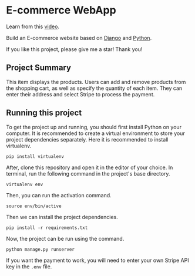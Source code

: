 # E-commerce WebApp

Learn from this [video](https://www.youtube.com/watch?v=YZvRrldjf1Y).  

Build an E-commerce website based on [Django](https://www.djangoproject.com/) and [Python](https://www.python.org/).

If you like this project, please give me a star! Thank you!  

## Project Summary

This item displays the products. Users can add and remove products from the shopping cart, as well as specify the quantity of each item. They can enter their address and select Stripe to process the payment.

## Running this project

To get the project up and running, you should first install Python on your computer. It is recommended to create a virtual environment to store your project dependencies separately. Here it is recommended to install virtualenv.

```
pip install virtualenv
```

After, clone this repository and open it in the editor of your choice. In terminal, run the following command in the project's base directory.

```
virtualenv env
```

Then, you can run the activation command.
```
source env/bin/active
```

Then we can install the project dependencies.
```
pip install -r requirements.txt
```

Now, the project can be run using the command. 
```
python manage.py runserver
```

If you want the payment to work, you will need to enter your own Stripe API key in the `.env` file.

